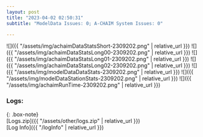 ```yaml
---
layout: post
title: "2023-04-02 02:50:31"
subtitle: "ModelData Issues: 0; A-CHAIM System Issues: 0"

---
```


![]({{ "/assets/img/achaimDataStatsShort-2309202.png" | relative_url }})
![]({{ "/assets/img/achaimDataStatsLong00-2309202.png" | relative_url }})
![]({{ "/assets/img/achaimDataStatsLong01-2309202.png" | relative_url }})
![]({{ "/assets/img/achaimDataStatsLong02-2309202.png" | relative_url }})
![]({{ "/assets/img/modelDataDataStats-2309202.png" | relative_url }})
![]({{ "/assets/img/modelDataStationStats-2309202.png" | relative_url }})
![]({{ "/assets/img/achaimRunTime-2309202.png" | relative_url }})





### Logs:  
  
{: .box-note}  
[Logs.zip]({{ "/assets/other/logs.zip" | relative_url }})  
[Log Info]({{ "/logInfo" | relative_url }})  
